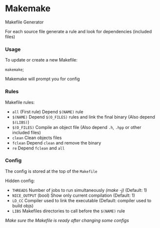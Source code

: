 # Makemake

Makefile Generator

For each source file generate a rule and look for dependencies (included files)

### Usage

To update or create a new Makefile:

`makemake`;

Makemake will prompt you for config

### Rules

Makefile rules:
* `all` (First rule) Depend `$(NAME)` rule
* `$(NAME)` Depend `$(O_FILES)` rules and link the final binary (Also depend `$(LIBS)`)
* `$(O_FILES)` Compile an object file (Also depend `.h`, `.hpp` or other included files)
* `clean` Clean objects files
* `fclean` Depend `clean` and remove the binary
* `re` Depend `fclean` and `all`

### Config

The config is stored at the top of the `Makefile`

Hidden config:
* `THREADS` Number of jobs to run simultaneously _(make -j)_ (Default: 1)
* `NICE_OUTPUT` (bool) Show only current compilation (Default: 1)
* `LD_CC` Compiler used to link the executable (Default: compiler used to build objs)
* `LIBS` Makefiles directories to call before the `$(NAME)` rule

_Make sure the Makefile is ready after changing some configs_
